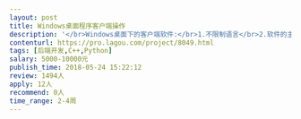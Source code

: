 ```yaml
---                
layout: post       
title: Windows桌面程序客户端操作           
description: '</br>Windows桌面下的客户端软件:</br>1.不限制语言</br>2.软件的主界面已经设计完成，需要程序员添加程序就可以了</br>3.要求程序员诚实守信对我负责。</br>4.工期10天。</br>'     
contenturl: https://pro.lagou.com/project/8049.html      
tags: [后端开发,C++,Python]            
salary: 5000-10000元          
publish_time: 2018-05-24 15:22:12         
review: 1494人                   
apply: 12人                   
recommend: 0人                   
time_range: 2-4周              
---                 
```

